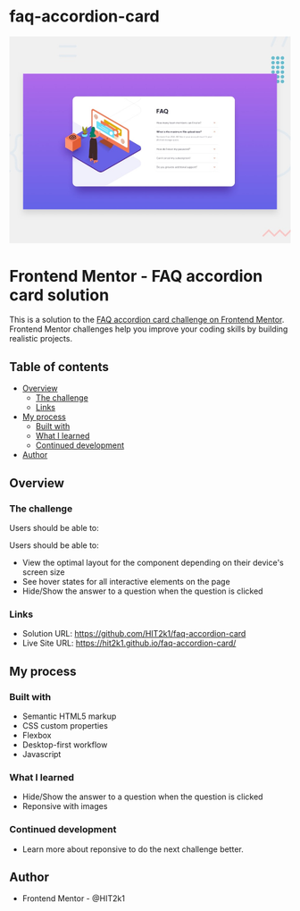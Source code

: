 # faq-accordion-card

![](./design/desktop-preview.jpg)

# Frontend Mentor - FAQ accordion card solution

This is a solution to the [FAQ accordion card challenge on Frontend Mentor](https://www.frontendmentor.io/challenges/faq-accordion-card-XlyjD0Oam). Frontend Mentor challenges help you improve your coding skills by building realistic projects. 

## Table of contents

- [Overview](#overview)
  - [The challenge](#the-challenge)
  - [Links](#links)
- [My process](#my-process)
  - [Built with](#built-with)
  - [What I learned](#what-i-learned)
  - [Continued development](#continued-development)
- [Author](#author)


## Overview

### The challenge

Users should be able to:

Users should be able to:

- View the optimal layout for the component depending on their device's screen size
- See hover states for all interactive elements on the page
- Hide/Show the answer to a question when the question is clicked

### Links

- Solution URL: https://github.com/HIT2k1/faq-accordion-card
- Live Site URL: https://hit2k1.github.io/faq-accordion-card/

## My process

### Built with

- Semantic HTML5 markup
- CSS custom properties
- Flexbox
- Desktop-first workflow
- Javascript

### What I learned

- Hide/Show the answer to a question when the question is clicked
- Reponsive with images

### Continued development

- Learn more about reponsive to do the next challenge better.

## Author

- Frontend Mentor - @HIT2k1
